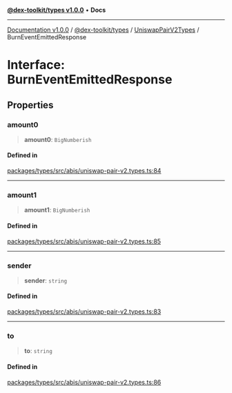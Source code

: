 [**@dex-toolkit/types v1.0.0**](../../../README.md) • **Docs**

***

[Documentation v1.0.0](../../../../../packages.md) / [@dex-toolkit/types](../../../README.md) / [UniswapPairV2Types](../README.md) / BurnEventEmittedResponse

# Interface: BurnEventEmittedResponse

## Properties

### amount0

> **amount0**: `BigNumberish`

#### Defined in

[packages/types/src/abis/uniswap-pair-v2.types.ts:84](https://github.com/niZmosis/dex-toolkit/blob/3d8b41b44787b30fbea5de3ab4737662ffb61bc8/packages/types/src/abis/uniswap-pair-v2.types.ts#L84)

***

### amount1

> **amount1**: `BigNumberish`

#### Defined in

[packages/types/src/abis/uniswap-pair-v2.types.ts:85](https://github.com/niZmosis/dex-toolkit/blob/3d8b41b44787b30fbea5de3ab4737662ffb61bc8/packages/types/src/abis/uniswap-pair-v2.types.ts#L85)

***

### sender

> **sender**: `string`

#### Defined in

[packages/types/src/abis/uniswap-pair-v2.types.ts:83](https://github.com/niZmosis/dex-toolkit/blob/3d8b41b44787b30fbea5de3ab4737662ffb61bc8/packages/types/src/abis/uniswap-pair-v2.types.ts#L83)

***

### to

> **to**: `string`

#### Defined in

[packages/types/src/abis/uniswap-pair-v2.types.ts:86](https://github.com/niZmosis/dex-toolkit/blob/3d8b41b44787b30fbea5de3ab4737662ffb61bc8/packages/types/src/abis/uniswap-pair-v2.types.ts#L86)
